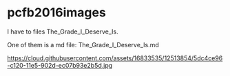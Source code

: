 # pcfb2016images

I have to files The_Grade_I_Deserve_Is.

One of them is a md file: The_Grade_I_Deserve_Is.md

https://cloud.githubusercontent.com/assets/16833535/12513854/5dc4ce96-c120-11e5-902d-ec07b93e2b5d.jpg
